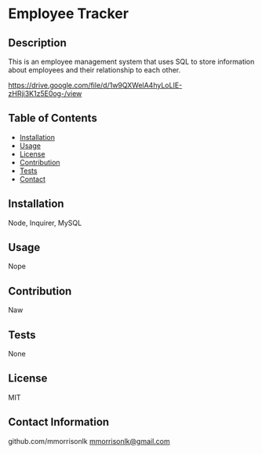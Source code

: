  
# Employee Tracker

## Description
This is an employee management system that uses SQL to store information about employees and their relationship to each other.

https://drive.google.com/file/d/1w9QXWelA4hyLoLIE-zHRji3K1z5E0og-/view

## Table of Contents
* [Installation](#Installation)
* [Usage](#usage)
* [License](#license)
* [Contribution](#contribution)
* [Tests](#tests)
* [Contact](#contact)

## Installation
Node, Inquirer, MySQL

## Usage
Nope

## Contribution
Naw

## Tests
None

## License
MIT

## Contact Information
github.com/mmorrisonlk
mmorrisonlk@gmail.com